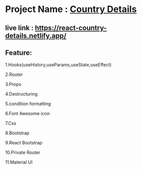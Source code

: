 # Project Name : [Country Details](https://react-country-details.netlify.app/)

## live link : https://react-country-details.netlify.app/
## Feature: 

1.Hooks(useHistory,useParams,useState,useEffect)

2.Router

3.Props

4.Destructuring

5.condition formatting

6.Font Awesome icon

7.Css

8.Bootstrap

9.React Bootstrap

10.Private Router

11.Material UI
